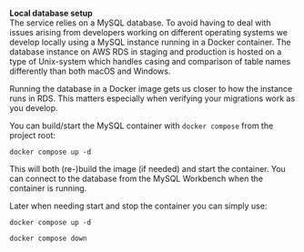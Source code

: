 **Local database setup** <br/>
The service relies on a MySQL database. To avoid having to deal with issues arising from developers
working on different operating systems we develop locally using a MySQL instance running in a Docker container.
The database instance on AWS RDS in staging and production is hosted on a type of Unix-system which
handles casing and comparison of table names differently than both macOS and Windows.

Running the database in a Docker image gets us closer to how the instance runs in RDS.
This matters especially when verifying your migrations work as you develop.

You can build/start the MySQL container with `docker compose` from the project root:

`docker compose up -d`

This will both (re-)build the image (if needed) and start the container.
You can connect to the database from the MySQL Workbench when the container is running. 

Later when needing start and stop the container you can simply use:

`docker compose up -d`


`docker compose down`